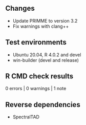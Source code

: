 ## Changes

* Update PRIMME to version 3.2
* Fix warnings with clang++

## Test environments
* Ubuntu 20.04, R 4.0.2 and devel
* win-builder (devel and release)

## R CMD check results

0 errors | 0 warnings | 1 note

## Reverse dependencies

* SpectralTAD
